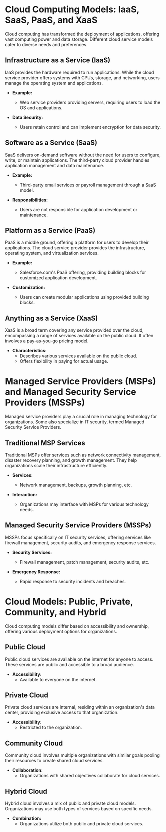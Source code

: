 # Cloud Computing Models: IaaS, SaaS, PaaS, and XaaS

Cloud computing has transformed the deployment of applications, offering vast computing power and data storage. Different cloud service models cater to diverse needs and preferences.

## Infrastructure as a Service (IaaS)

IaaS provides the hardware required to run applications. While the cloud service provider offers systems with CPUs, storage, and networking, users manage the operating system and applications.

- **Example:**
    - Web service providers providing servers, requiring users to load the OS and applications.

- **Data Security:**
    - Users retain control and can implement encryption for data security.

## Software as a Service (SaaS)

SaaS delivers on-demand software without the need for users to configure, write, or maintain applications. The third-party cloud provider handles application management and data maintenance.

- **Example:**
    - Third-party email services or payroll management through a SaaS model.

- **Responsibilities:**
    - Users are not responsible for application development or maintenance.

## Platform as a Service (PaaS)

PaaS is a middle ground, offering a platform for users to develop their applications. The cloud service provider provides the infrastructure, operating system, and virtualization services.

- **Example:**
    - Salesforce.com's PaaS offering, providing building blocks for customized application development.

- **Customization:**
    - Users can create modular applications using provided building blocks.

## Anything as a Service (XaaS)

XaaS is a broad term covering any service provided over the cloud, encompassing a range of services available on the public cloud. It often involves a pay-as-you-go pricing model.

- **Characteristics:**
    - Describes various services available on the public cloud.
    - Offers flexibility in paying for actual usage.

# Managed Service Providers (MSPs) and Managed Security Service Providers (MSSPs)

Managed service providers play a crucial role in managing technology for organizations. Some also specialize in IT security, termed Managed Security Service Providers.

## Traditional MSP Services

Traditional MSPs offer services such as network connectivity management, disaster recovery planning, and growth management. They help organizations scale their infrastructure efficiently.

- **Services:**
    - Network management, backups, growth planning, etc.

- **Interaction:**
    - Organizations may interface with MSPs for various technology needs.

## Managed Security Service Providers (MSSPs)

MSSPs focus specifically on IT security services, offering services like firewall management, security audits, and emergency response services.

- **Security Services:**
    - Firewall management, patch management, security audits, etc.

- **Emergency Response:**
    - Rapid response to security incidents and breaches.

# Cloud Models: Public, Private, Community, and Hybrid

Cloud computing models differ based on accessibility and ownership, offering various deployment options for organizations.

## Public Cloud

Public cloud services are available on the internet for anyone to access. These services are public and accessible to a broad audience.

- **Accessibility:**
    - Available to everyone on the internet.

## Private Cloud

Private cloud services are internal, residing within an organization's data center, providing exclusive access to that organization.

- **Accessibility:**
    - Restricted to the organization.

## Community Cloud

Community cloud involves multiple organizations with similar goals pooling their resources to create shared cloud services.

- **Collaboration:**
    - Organizations with shared objectives collaborate for cloud services.

## Hybrid Cloud

Hybrid cloud involves a mix of public and private cloud models. Organizations may use both types of services based on specific needs.

- **Combination:**
    - Organizations utilize both public and private cloud services.
